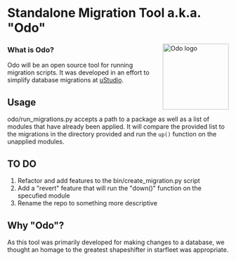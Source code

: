 Standalone Migration Tool a.k.a. "Odo"
=================

<img src="http://ds9.trekcore.com/gallery/albums/publicityphotos/odo/9O_2pub.jpg" width="150"
 alt="Odo logo" title="Odo" align="right" />

### What is Odo?

Odo will be an open source tool for running migration scripts.  It was developed in an effort to simplify database migrations at [uStudio](http://www.ustudio.com).



## Usage

odo/run_migrations.py accepts a path to a package as well as a list of modules that have already been applied.  It will compare the provided list to the migrations in the directory provided and run the ```up()``` function on the unapplied modules.

## TO DO

1. Refactor and add features to the bin/create_migration.py script
2. Add a "revert" feature that will run the "down()" function on the specufied module
3. Rename the repo to something more descriptive

## Why "Odo"?
As this tool was primarily developed for making changes to a database, we thought an homage to the greatest shapeshifter in starfleet was appropriate.
